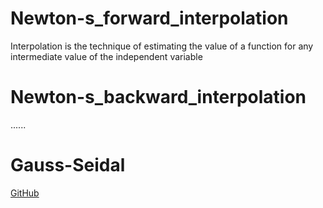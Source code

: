 # Newton-s_forward_interpolation
Interpolation is the technique of estimating the value of a function for any intermediate value of the independent variable
# Newton-s_backward_interpolation
   ......
# Gauss-Seidal   
[GitHub](http://github.com)
